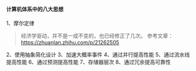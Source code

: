 #### 计算机体系中的八大思想
1、摩尔定律
> 经济学驱动，并不是一成不变的，也已经修正了几次。
参考文章：https://zhuanlan.zhihu.com/p/21262505

2、使用抽象简化设计
3、加速大概率事件
4、通过并行提高性能
5、通过流水线提高性能
6、通过预测提高性能
7、存储器层次
8、通过冗余提高可靠性
